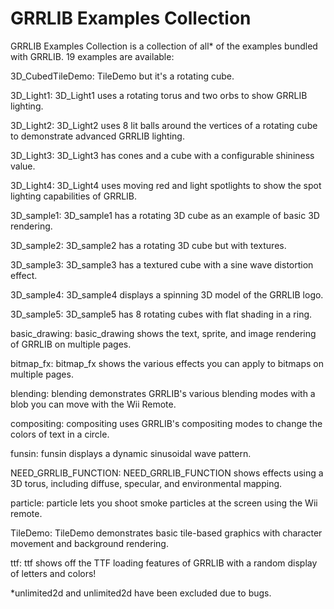 # GRRLIB Examples Collection

GRRLIB Examples Collection is a collection of all* of the examples bundled with GRRLIB. 19 examples are available:

3D_CubedTileDemo:
TileDemo but it's a rotating cube.

3D_Light1:
3D_Light1 uses a rotating torus and two orbs to show GRRLIB lighting.

3D_Light2:
3D_Light2 uses 8 lit balls around the vertices of a rotating cube to demonstrate advanced GRRLIB lighting.

3D_Light3:
3D_Light3 has cones and a cube with a configurable shininess value.

3D_Light4:
3D_Light4 uses moving red and light spotlights to show the spot lighting capabilities of GRRLIB.

3D_sample1:
3D_sample1 has a rotating 3D cube as an example of basic 3D rendering.

3D_sample2:
3D_sample2 has a rotating 3D cube but with textures.

3D_sample3:
3D_sample3 has a textured cube with a sine wave distortion effect.

3D_sample4:
3D_sample4 displays a spinning 3D model of the GRRLIB logo.

3D_sample5:
3D_sample5 has 8 rotating cubes with flat shading in a ring.

basic_drawing:
basic_drawing shows the text, sprite, and image rendering of GRRLIB on multiple pages.

bitmap_fx:
bitmap_fx shows the various effects you can apply to bitmaps on multiple pages.

blending:
blending demonstrates GRRLIB's various blending modes with a blob you can move with the Wii Remote.

compositing:
compositing uses GRRLIB's compositing modes to change the colors of text in a circle.

funsin:
funsin displays a dynamic sinusoidal wave pattern.

NEED_GRRLIB_FUNCTION:
NEED_GRRLIB_FUNCTION shows effects using a 3D torus, including diffuse, specular, and environmental mapping.

particle:
particle lets you shoot smoke particles at the screen using the Wii remote.

TileDemo:
TileDemo demonstrates basic tile-based graphics with character movement and background rendering.

ttf:
ttf shows off the TTF loading features of GRRLIB with a random display of letters and colors!

*unlimited2d and unlimited2d have been excluded due to bugs.